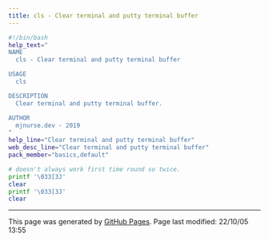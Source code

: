 ```yaml
---
title: cls - Clear terminal and putty terminal buffer
---
```


```bash
#!/bin/bash
help_text="
NAME
  cls - Clear terminal and putty terminal buffer

USAGE
  cls

DESCRIPTION
  Clear terminal and putty terminal buffer.

AUTHOR
  mjnurse.dev - 2019
"
help_line="Clear terminal and putty terminal buffer"
web_desc_line="Clear terminal and putty terminal buffer"
pack_member="basics,default"

# doesn't always work first time round so twice.
printf '\033[3J'
clear
printf '\033[3J'
clear
```

<hr>
<p class="pagedate">This page was generated by <a href=".">GitHub Pages</a>.  Page last modified: 22/10/05 13:55</p>
